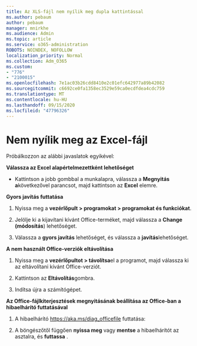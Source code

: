 ```yaml
---
title: Az XLS-fájl nem nyílik meg dupla kattintással
ms.author: pebaum
author: pebaum
manager: mnirkhe
ms.audience: Admin
ms.topic: article
ms.service: o365-administration
ROBOTS: NOINDEX, NOFOLLOW
localization_priority: Normal
ms.collection: Adm_O365
ms.custom:
- "776"
- "2100015"
ms.openlocfilehash: 7e1ac03b26cdd8410e2c01efc642977a89b42082
ms.sourcegitcommit: c6692ce0fa1358ec3529e59ca0ecdfdea4cdc759
ms.translationtype: MT
ms.contentlocale: hu-HU
ms.lasthandoff: 09/15/2020
ms.locfileid: "47796326"
---
```

# <a name="excel-file-doesnt-open"></a>Nem nyílik meg az Excel-fájl

Próbálkozzon az alábbi javaslatok egyikével:

**Válassza az Excel alapértelmezettként lehetőséget**

* Kattintson a jobb gombbal a munkalapra, válassza a **Megnyitás a**következővel parancsot, majd kattintson az **Excel** elemre.

**Gyors javítás futtatása**

1. Nyissa meg a **vezérlőpult > programokat > programokat és funkciókat**.

2. Jelölje ki a kijavítani kívánt Office-terméket, majd válassza a **Change (módosítás**) lehetőséget.

3. Válassza a **gyors javítás** lehetőséget, és válassza a **javítás**lehetőséget.

**A nem használt Office-verziók eltávolítása**

1. Nyissa meg a **vezérlőpultot > távolítsa**el a programot, majd válassza ki az eltávolítani kívánt Office-verziót.

2. Kattintson az **Eltávolítás**gombra.

3. Indítsa újra a számítógépet.

**Az Office-fájlkiterjesztések megnyitásának beállítása az Office-ban a hibaelhárító futtatásával**

1. A hibaelhárító https://aka.ms/diag_officefile futtatása:

2. A böngészőtől függően **nyissa meg** vagy **mentse** a hibaelhárítót az asztalra, és **futtassa** .
